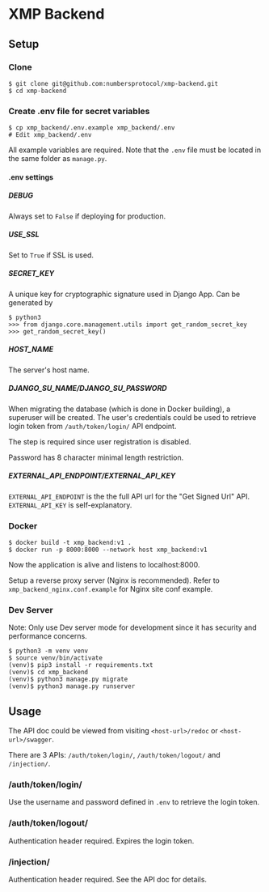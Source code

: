 # XMP Backend

## Setup

### Clone

```
$ git clone git@github.com:numbersprotocol/xmp-backend.git
$ cd xmp-backend
```

### Create .env file for secret variables

```
$ cp xmp_backend/.env.example xmp_backend/.env
# Edit xmp_backend/.env
```

All example variables are required. Note that the `.env` file must be located in the same folder as `manage.py`.

#### .env settings

##### DEBUG

Always set to `False` if deploying for production.

##### USE_SSL

Set to `True` if SSL is used.

##### SECRET_KEY

A unique key for cryptographic signature used in Django App. Can be generated by

```
$ python3
>>> from django.core.management.utils import get_random_secret_key  
>>> get_random_secret_key()
```

##### HOST_NAME

The server's host name.

##### DJANGO_SU_NAME/DJANGO_SU_PASSWORD

When migrating the database (which is done in Docker building), a superuser will be created. The user's credentials could be used to retrieve login token from `/auth/token/login/` API endpoint.

The step is required since user registration is disabled.

Password has 8 character minimal length restriction.

##### EXTERNAL_API_ENDPOINT/EXTERNAL_API_KEY

`EXTERNAL_API_ENDPOINT` is the the full API url for the "Get Signed Url" API. `EXTERNAL_API_KEY` is self-explanatory.


### Docker

```
$ docker build -t xmp_backend:v1 .
$ docker run -p 8000:8000 --network host xmp_backend:v1
```

Now the application is alive and listens to localhost:8000.

Setup a reverse proxy server (Nginx is recommended). Refer to `xmp_backend_nginx.conf.example` for Nginx site conf example.

### Dev Server

Note: Only use Dev server mode for development since it has security and performance concerns.

```
$ python3 -m venv venv
$ source venv/bin/activate
(venv)$ pip3 install -r requirements.txt
(venv)$ cd xmp_backend
(venv)$ python3 manage.py migrate
(venv)$ python3 manage.py runserver
```

## Usage

The API doc could be viewed from visiting `<host-url>/redoc` or `<host-url>/swagger`.

There are 3 APIs: `/auth/token/login/`, `/auth/token/logout/` and `/injection/`.

### /auth/token/login/

Use the username and password defined in `.env` to retrieve the login token.

### /auth/token/logout/

Authentication header required. Expires the login token.

### /injection/

Authentication header required. See the API doc for details.
